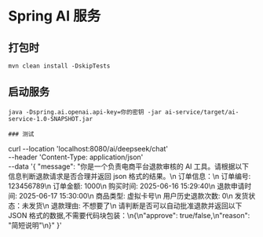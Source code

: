 # Spring AI 服务

## 打包时

```
mvn clean install -DskipTests
```

## 启动服务

```
java -Dspring.ai.openai.api-key=你的密钥 -jar ai-service/target/ai-service-1.0-SNAPSHOT.jar
```

```
### 测试

```

curl --location 'localhost:8080/ai/deepseek/chat' \
--header 'Content-Type: application/json' \
--data '{
"message": "你是一个负责电商平台退款审核的 AI 工具。请根据以下信息判断退款请求是否合理并返回 json 格式的结果。\n 订单信息：\n 订单编号: 123456789\n 订单金额: 1000\n 购买时间: 2025-06-16 15:29:40\n 退款申请时间: 2025-06-17 15:30:00\n 商品类型: 虚拟卡号\n 用户历史退款次数: 0\n 发货状态：未发货\n 退款理由: 不想要了\n 请判断是否可以自动批准退款并返回以下 JSON 格式的数据,不需要代码块包装：\n{\n\"approve\": true/false,\n\"reason\": \"简短说明\"\n}"
}'

```

```
